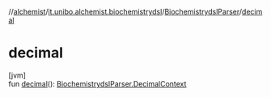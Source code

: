 //[alchemist](../../../index.md)/[it.unibo.alchemist.biochemistrydsl](../index.md)/[BiochemistrydslParser](index.md)/[decimal](decimal.md)

# decimal

[jvm]\
fun [decimal](decimal.md)(): [BiochemistrydslParser.DecimalContext](-decimal-context/index.md)
